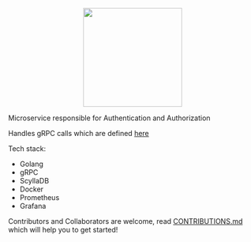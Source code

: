 <p align="center">
    <img src="https://user-images.githubusercontent.com/59893892/228953780-1587d1b7-6f9a-4fcc-a517-2265ffc9952b.png" width="200">
</p>

<p>Microservice responsible for Authentication and Authorization </p>

<p>Handles gRPC calls which are defined <a href = "https://github.com/Via-Go/proto/blob/main/users.proto"> here </a> </p>

<p>Tech stack: </p>

- Golang
- gRPC
- ScyllaDB
- Docker
- Prometheus
- Grafana

<p>Contributors and Collaborators are welcome, read <a href="https://github.com/Via-Go/users-ms/blob/main/CONTRIBUTIONS.md"> CONTRIBUTIONS.md </a> which will help you to get started!</p>